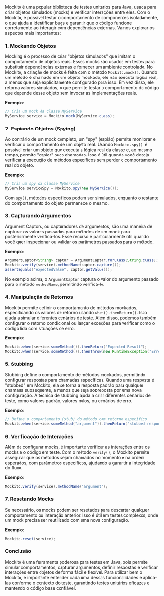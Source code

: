 Mockito é uma popular biblioteca de testes unitários para Java, usada para criar objetos simulados (mocks) e verificar interações entre eles. Com o Mockito, é possível testar o comportamento de componentes isoladamente, o que ajuda a identificar bugs e garantir que o código funcione corretamente ao interagir com dependências externas. Vamos explorar os aspectos mais importantes:

### 1. Mockando Objetos
Mocking é o processo de criar "objetos simulados" que imitam o comportamento de objetos reais. Esses mocks são usados em testes para substituir dependências externas e fornecer um ambiente controlado. No Mockito, a criação de mocks é feita com o método `Mockito.mock()`. Quando um método é chamado em um objeto mockado, ele não executa lógica real, a menos que seja explicitamente configurado para isso. Em vez disso, ele retorna valores simulados, o que permite testar o comportamento do código que depende desse objeto sem invocar as implementações reais.

**Exemplo**:
```java
// Cria um mock da classe MyService
MyService service = Mockito.mock(MyService.class);
```

### 2. Espiando Objetos (Spying)
Ao contrário de um mock completo, um "spy" (espião) permite monitorar e verificar o comportamento de um objeto real. Usando `Mockito.spy()`, é possível criar um objeto que executa a lógica real da classe e, ao mesmo tempo, permite "espiar" suas chamadas. Isso é útil quando você deseja verificar a execução de métodos específicos sem perder o comportamento real do objeto.

**Exemplo**:
```java
// Cria um spy da classe MyService
MyService serviceSpy = Mockito.spy(new MyService());
```

Com `spy()`, métodos específicos podem ser simulados, enquanto o restante do comportamento do objeto permanece o mesmo.

### 3. Capturando Argumentos
Argument Captors, ou capturadores de argumentos, são uma maneira de capturar os valores passados para métodos de um mock para posteriormente verificá-los. Esse recurso é particularmente útil quando você quer inspecionar ou validar os parâmetros passados para o método.

**Exemplo**:
```java
ArgumentCaptor<String> captor = ArgumentCaptor.forClass(String.class);
Mockito.verify(service).methodName(captor.capture());
assertEquals("expectedValue", captor.getValue());
```

No exemplo acima, o `ArgumentCaptor` captura o valor do argumento passado para o método `methodName`, permitindo verificá-lo.

### 4. Manipulação de Retornos
Mockito permite definir o comportamento de métodos mockados, especificando os valores de retorno usando `when().thenReturn()`. Isso ajuda a simular diferentes cenários de teste. Além disso, podemos também configurar o retorno condicional ou lançar exceções para verificar como o código lida com situações de erro.

**Exemplo**:
```java
Mockito.when(service.someMethod()).thenReturn("Expected Result");
Mockito.when(service.someMethod()).thenThrow(new RuntimeException("Error"));
```

### 5. Stubbing
Stubbing define o comportamento de métodos mockados, permitindo configurar respostas para chamadas específicas. Quando uma resposta é "stubbed" em Mockito, ela se torna a resposta padrão para qualquer chamada subsequente, a menos que seja sobreposta por uma nova configuração. A técnica de stubbing ajuda a criar diferentes cenários de teste, como valores padrão, valores nulos, ou cenários de erro.

**Exemplo**:
```java
// Define o comportamento (stub) do método com retorno específico
Mockito.when(service.someMethod("argument")).thenReturn("stubbed response");
```

### 6. Verificação de Interações
Além de configurar mocks, é importante verificar as interações entre os mocks e o código em teste. Com o método `verify()`, o Mockito permite assegurar que os métodos sejam chamados no momento e na ordem esperados, com parâmetros específicos, ajudando a garantir a integridade do fluxo.

**Exemplo**:
```java
Mockito.verify(service).methodName("argument");
```

### 7. Resetando Mocks
Se necessário, os mocks podem ser resetados para descartar qualquer comportamento ou interação anterior. Isso é útil em testes complexos, onde um mock precisa ser reutilizado com uma nova configuração.

**Exemplo**:
```java
Mockito.reset(service);
```

### Conclusão
Mockito é uma ferramenta poderosa para testes em Java, pois permite simular comportamentos, capturar argumentos, definir respostas e verificar interações entre objetos de forma fácil e flexível. Para utilizar bem o Mockito, é importante entender cada uma dessas funcionalidades e aplicá-las conforme o contexto do teste, garantindo testes unitários eficazes e mantendo o código base confiável.